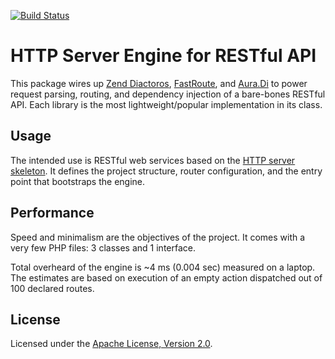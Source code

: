 [![Build Status](https://api.travis-ci.org/upscalesoftware/http-server-engine.svg?branch=master)](https://travis-ci.org/upscalesoftware/http-server-engine)

HTTP Server Engine for RESTful API
==================================

This package wires up [Zend Diactoros](https://github.com/zendframework/zend-diactoros), [FastRoute](https://github.com/nikic/FastRoute), and [Aura.Di](https://github.com/auraphp/Aura.Di) to power request parsing, routing, and dependency injection of a bare-bones RESTful API.
Each library is the most lightweight/popular implementation in its class.


## Usage

The intended use is RESTful web services based on the [HTTP server skeleton](https://github.com/upscalesoftware/http-server-skeleton).
It defines the project structure, router configuration, and the entry point that bootstraps the engine.


## Performance

Speed and minimalism are the objectives of the project. It comes with a very few PHP files: 3 classes and 1 interface.

Total overheard of the engine is ~4 ms (0.004 sec) measured on a laptop.
The estimates are based on execution of an empty action dispatched out of 100 declared routes.


## License

Licensed under the [Apache License, Version 2.0](http://www.apache.org/licenses/LICENSE-2.0).
